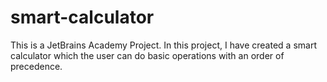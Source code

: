 # smart-calculator
This is a JetBrains Academy Project. In this project, I have created a smart calculator which the user can do basic operations with an order of precedence. 
